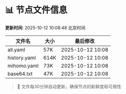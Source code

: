 # 📊 节点文件信息

**更新时间**: 2025-10-12 10:08:48 北京时间

| 文件名 | 大小 | 最后修改 |
|--------|------|----------|
| all.yaml | 57K | 2025-10-12 10:08 |
| history.yaml | 614K | 2025-10-12 10:08 |
| mihomo.yaml | 73K | 2025-10-12 10:08 |
| base64.txt | 47K | 2025-10-12 10:08 |

> 🔄 文件每30分钟自动更新，确保节点的新鲜度和可用性
